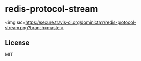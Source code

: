 # redis-protocol-stream

<img src=https://secure.travis-ci.org/dominictarr/redis-protocol-stream.png?branch=master>


## License

MIT
